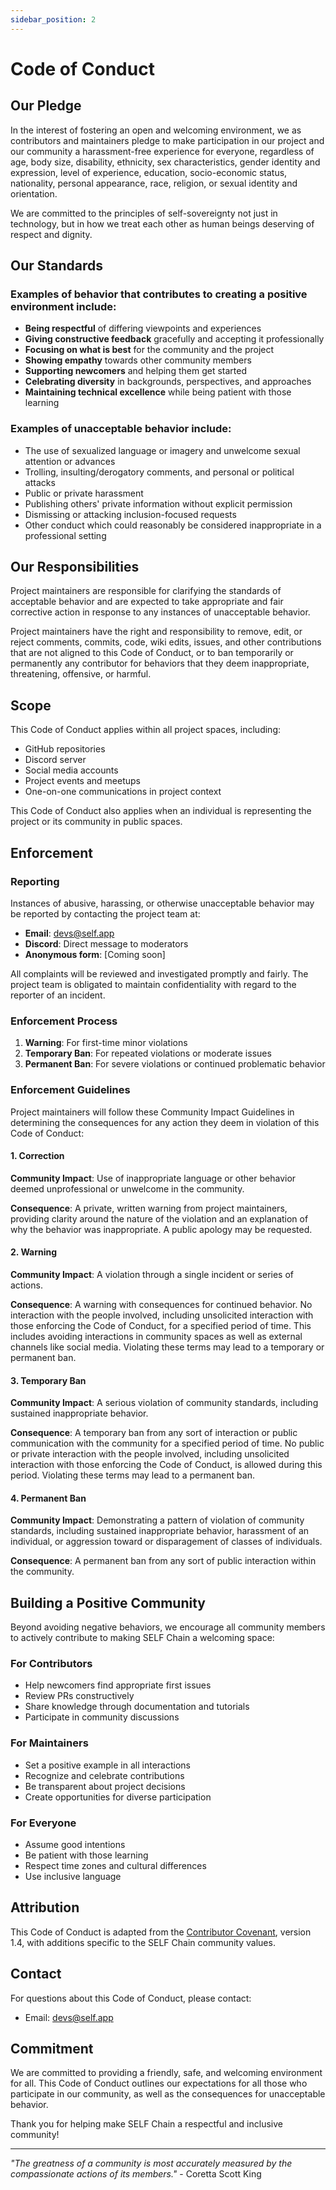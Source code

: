 ```yaml
---
sidebar_position: 2
---
```


# Code of Conduct

## Our Pledge

In the interest of fostering an open and welcoming environment, we as contributors and maintainers pledge to make participation in our project and our community a harassment-free experience for everyone, regardless of age, body size, disability, ethnicity, sex characteristics, gender identity and expression, level of experience, education, socio-economic status, nationality, personal appearance, race, religion, or sexual identity and orientation.

We are committed to the principles of self-sovereignty not just in technology, but in how we treat each other as human beings deserving of respect and dignity.

## Our Standards

### Examples of behavior that contributes to creating a positive environment include:

* **Being respectful** of differing viewpoints and experiences
* **Giving constructive feedback** gracefully and accepting it professionally
* **Focusing on what is best** for the community and the project
* **Showing empathy** towards other community members
* **Supporting newcomers** and helping them get started
* **Celebrating diversity** in backgrounds, perspectives, and approaches
* **Maintaining technical excellence** while being patient with those learning

### Examples of unacceptable behavior include:

* The use of sexualized language or imagery and unwelcome sexual attention or advances
* Trolling, insulting/derogatory comments, and personal or political attacks
* Public or private harassment
* Publishing others' private information without explicit permission
* Dismissing or attacking inclusion-focused requests
* Other conduct which could reasonably be considered inappropriate in a professional setting

## Our Responsibilities

Project maintainers are responsible for clarifying the standards of acceptable behavior and are expected to take appropriate and fair corrective action in response to any instances of unacceptable behavior.

Project maintainers have the right and responsibility to remove, edit, or reject comments, commits, code, wiki edits, issues, and other contributions that are not aligned to this Code of Conduct, or to ban temporarily or permanently any contributor for behaviors that they deem inappropriate, threatening, offensive, or harmful.

## Scope

This Code of Conduct applies within all project spaces, including:
- GitHub repositories
- Discord server
- Social media accounts
- Project events and meetups
- One-on-one communications in project context

This Code of Conduct also applies when an individual is representing the project or its community in public spaces.

## Enforcement

### Reporting

Instances of abusive, harassing, or otherwise unacceptable behavior may be reported by contacting the project team at:

- **Email**: devs@self.app
- **Discord**: Direct message to moderators
- **Anonymous form**: [Coming soon]

All complaints will be reviewed and investigated promptly and fairly. The project team is obligated to maintain confidentiality with regard to the reporter of an incident.

### Enforcement Process

1. **Warning**: For first-time minor violations
2. **Temporary Ban**: For repeated violations or moderate issues
3. **Permanent Ban**: For severe violations or continued problematic behavior

### Enforcement Guidelines

Project maintainers will follow these Community Impact Guidelines in determining the consequences for any action they deem in violation of this Code of Conduct:

#### 1. Correction
**Community Impact**: Use of inappropriate language or other behavior deemed unprofessional or unwelcome in the community.

**Consequence**: A private, written warning from project maintainers, providing clarity around the nature of the violation and an explanation of why the behavior was inappropriate. A public apology may be requested.

#### 2. Warning
**Community Impact**: A violation through a single incident or series of actions.

**Consequence**: A warning with consequences for continued behavior. No interaction with the people involved, including unsolicited interaction with those enforcing the Code of Conduct, for a specified period of time. This includes avoiding interactions in community spaces as well as external channels like social media. Violating these terms may lead to a temporary or permanent ban.

#### 3. Temporary Ban
**Community Impact**: A serious violation of community standards, including sustained inappropriate behavior.

**Consequence**: A temporary ban from any sort of interaction or public communication with the community for a specified period of time. No public or private interaction with the people involved, including unsolicited interaction with those enforcing the Code of Conduct, is allowed during this period. Violating these terms may lead to a permanent ban.

#### 4. Permanent Ban
**Community Impact**: Demonstrating a pattern of violation of community standards, including sustained inappropriate behavior, harassment of an individual, or aggression toward or disparagement of classes of individuals.

**Consequence**: A permanent ban from any sort of public interaction within the community.

## Building a Positive Community

Beyond avoiding negative behaviors, we encourage all community members to actively contribute to making SELF Chain a welcoming space:

### For Contributors
- Help newcomers find appropriate first issues
- Review PRs constructively
- Share knowledge through documentation and tutorials
- Participate in community discussions

### For Maintainers
- Set a positive example in all interactions
- Recognize and celebrate contributions
- Be transparent about project decisions
- Create opportunities for diverse participation

### For Everyone
- Assume good intentions
- Be patient with those learning
- Respect time zones and cultural differences
- Use inclusive language

## Attribution

This Code of Conduct is adapted from the [Contributor Covenant](https://www.contributor-covenant.org), version 1.4, with additions specific to the SELF Chain community values.

## Contact

For questions about this Code of Conduct, please contact:
- Email: devs@self.app

## Commitment

We are committed to providing a friendly, safe, and welcoming environment for all. This Code of Conduct outlines our expectations for all those who participate in our community, as well as the consequences for unacceptable behavior.

Thank you for helping make SELF Chain a respectful and inclusive community!

---

*"The greatness of a community is most accurately measured by the compassionate actions of its members."* - Coretta Scott King